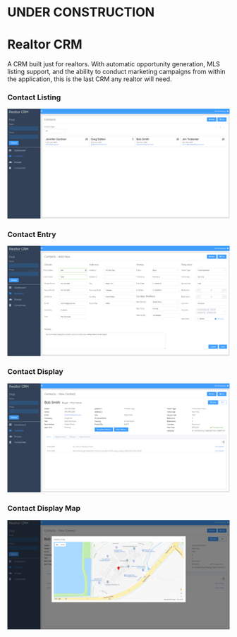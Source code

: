 # UNDER CONSTRUCTION


# Realtor CRM
A CRM built just for realtors. With automatic opportunity generation, MLS listing support, and the ability to conduct marketing campaigns from within the application, this is the last CRM any realtor will need.

### Contact Listing
![Contact Listing](screenshots/ContactListing.PNG?raw=true)

### Contact Entry
![Contact Entry](screenshots/Contact%20Entry.PNG?raw=true)

### Contact Display
![Contact Display](screenshots/ContactDisplay.PNG?raw=true)

### Contact Display Map
![Contact Address Mapping](screenshots/Address%20Mapping.PNG?raw=true)